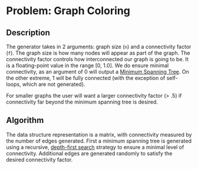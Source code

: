 # Problem: Graph Coloring

## Description
The generator takes in 2 arguments: graph size (`n`) and a connectivity factor (`f`). The graph size is how many nodes will
appear as part of the graph. The connectivity factor controls how interconnected our graph is going to be. It is a floating-point value in the range
[0, 1.0]. We do ensure minimal connectivity, as an argument of 0 will output a [Minimum Spanning Tree](https://en.wikipedia.org/wiki/Minimum_spanning_tree). On the other extreme, 1 will be fully connected (with the exception of self-loops, which are not generated).

For smaller graphs the user will want a larger connectivity factor (> .5) if connectivity far beyond the minimum spanning tree is desired.

## Algorithm
The data structure representation is a matrix, with connectivity measured by the number of edges generated. First a minimum spanning tree is generated using a recursive, [depth-first search](https://en.wikipedia.org/wiki/Depth-first_search) strategy to ensure a minimal level of connectivity. Additional edges are generated randomly to satisfy the desired connectivity factor.
